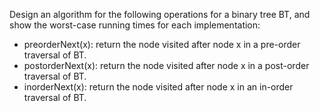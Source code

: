 Design an algorithm for the following operations for a binary tree BT, and show the worst-case running times for each implementation:
* preorderNext(x): return the node visited after node x in a pre-order traversal of BT.
* postorderNext(x): return the node visited after node x in a post-order traversal of BT.
* inorderNext(x): return the node visited after node x in an in-order traversal of BT.
